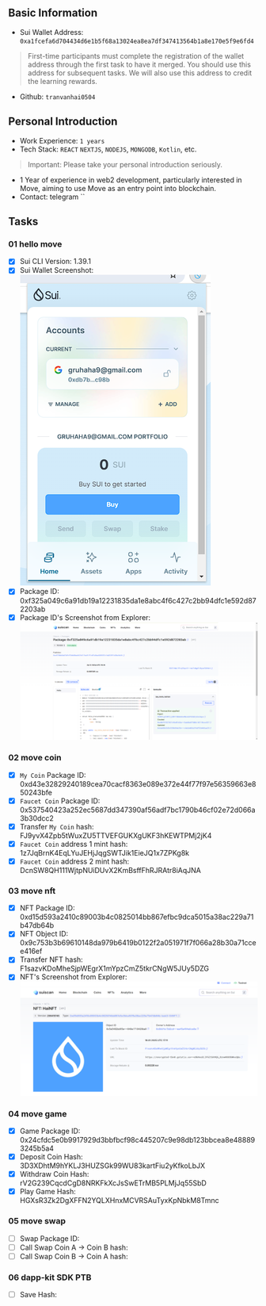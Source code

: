 ## Basic Information
- Sui Wallet Address: `0xa1fcefa6d704434d6e1b5f68a13024ea8ea7df347413564b1a8e170e5f9e6fd4`
> First-time participants must complete the registration of the wallet address through the first task to have it merged. You should use this address for subsequent tasks. We will also use this address to credit the learning rewards.
- Github: `tranvanhai0504`

## Personal Introduction
- Work Experience: `1 years`
- Tech Stack: `REACT` `NEXTJS`, `NODEJS`, `MONGODB`, `Kotlin`, etc.
> Important: Please take your personal introduction seriously.
- 1 Year of experience in web2 development, particularly interested in Move, aiming to use Move as an entry point into blockchain.
- Contact: telegram ``

## Tasks

### 01 hello move
- [x] Sui CLI Version: 1.39.1
- [x] Sui Wallet Screenshot: ![](images/sui_wallet.png)
- [x] Package ID: 0xf325a049c6a91db19a12231835da1e8abc4f6c427c2bb94dfc1e592d872203ab
- [x] Package ID's Screenshot from Explorer: ![](images/sui_explorer.png)

### 02 move coin
- [x] `My Coin` Package ID: 0xd43e32829240189cea70cacf8363e089e372e44f77f97e56359663e850243bfe
- [x] `Faucet Coin` Package ID: 0x537540423a252ec5687dd347390af56adf7bc1790b46cf02e72d066a3b30dcc2
- [x] Transfer `My Coin` hash: FJ9yvX4Zpb5tWuxZU5TTVEFGUKXgUKF3hKEWTPMj2jK4
- [x] `Faucet Coin` address 1 mint hash: 1z7JqBrnK4EqLYuJEHjJqgSWTJik1EieJQ1x7ZPKg8k
- [x] `Faucet Coin` address 2 mint hash: DcnSW8QH111WjtpNUiDUvX2KmBsffFhRJRAtr8iAqJNA

### 03 move nft
- [x] NFT Package ID: 0xd15d593a2410c89003b4c0825014bb867efbc9dca5015a38ac229a71b47db64b
- [x] NFT Object ID: 0x9c753b3b69610148da979b6419b0122f2a051971f7f066a28b30a71ccee416ef
- [x] Transfer NFT hash: F1sazvKDoMheSjpWEgrX1mYpzCmZ5tkrCNgW5JUy5DZG
- [x] NFT's Screenshot from Explorer: ![](images/NFT.png)

### 04 move game
- [x] Game Package ID: 0x24cfdc5e0b9917929d3bbfbcf98c445207c9e98db123bbcea8e488893245b5a4
- [x] Deposit Coin Hash: 3D3XDhtM9hYKLJ3HUZSGk99WU83kartFiu2yKfkoLbJX
- [x] Withdraw Coin Hash: rV2G239CqcdCgD8NRKFkXcJsSwETrMB5PLMjJq55SbD
- [x] Play Game Hash: HGXsR3Zk2DgXFFN2YQLXHnxMCVRSAuTyxKpNbkM8Tmnc

### 05 move swap
- [ ] Swap Package ID:
- [ ] Call Swap Coin A -> Coin B hash:
- [ ] Call Swap Coin B -> Coin A hash:

### 06 dapp-kit SDK PTB
- [ ] Save Hash:
